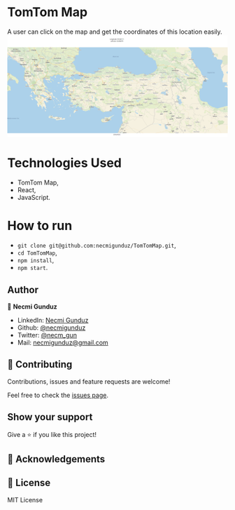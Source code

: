 # TomTom Map

A user can click on the map and get the coordinates of this location easily.
![Photo](https://github.com/necmigunduz/TomTomMap/blob/master/assets/tomtom.png)

# Technologies Used

- TomTom Map,
- React,
- JavaScript.

# How to run

- `git clone git@github.com:necmigunduz/TomTomMap.git`,
- `cd TomTomMap`,
- `npm install`,
- `npm start`.

## Author

👤 **Necmi Gunduz**

- LinkedIn: [Necmi Gunduz](https://www.linkedin.com/in/necmigunduz/)
- Github: [@necmigunduz](https://github.com/necmigunduz/)
- Twitter: [@necm_gun](https://twitter.com/necm_gun)
- Mail: [necmigunduz@gmail.com](necmigunduz@gmail.com)

## 🤝 Contributing

Contributions, issues and feature requests are welcome!

Feel free to check the [issues page](issues/).

## Show your support

Give a ⭐️ if you like this project!

## 👏 Acknowledgements

## 📝 License

MIT License
